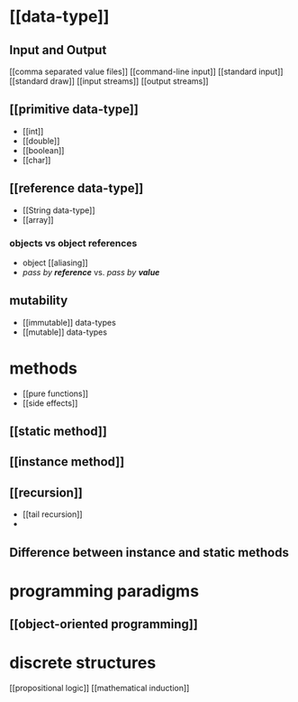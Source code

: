 # [[data-type]]
## Input and Output
[[comma separated value files]]
[[command-line input]]
[[standard input]]
[[standard draw]]
[[input streams]]
[[output streams]]

## [[primitive data-type]]
- [[int]]
- [[double]]
- [[boolean]]
- [[char]]

## [[reference data-type]]
- [[String data-type]]
- [[array]]

### objects vs object references
- object [[aliasing]]
- *pass by **reference*** vs. *pass by **value***
## mutability
- [[immutable]] data-types
- [[mutable]] data-types
# methods
- [[pure functions]]
- [[side effects]]
## [[static method]]

## [[instance method]]

## [[recursion]]
- [[tail recursion]]
- 

## Difference between instance and static methods

# programming paradigms

## [[object-oriented programming]]

# discrete structures
[[propositional logic]]
[[mathematical induction]]